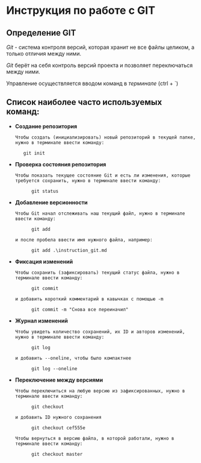 # Инструкция по работе с GIT

## Определение GIT

*Git* - система контроля версий, которая хранит не все файлы целиком, а только отличия между ними.

*Git* берёт на себя контроль версий проекта и позволяет переключаться между ними. 

Управление осуществляется вводом команд в *терминале* (ctrl + `)

## Список наиболее часто используемых команд: 

* **Создание репозитория**

      Чтобы создать (инициализировать) новый репозиторий в текущей папке, нужно в терминале ввести команду:

         git init

* **Проверка состояния репозитория**

      Чтобы показать текущее состояние Git и есть ли изменения, которые требуется сохранить, нужно в терминале ввести команду:

            git status

* **Добавление версионности**
    
      Чтобы Git начал отслеживать наш текущий файл, нужно в терминале ввести команду:

            git add

      и после пробела ввести имя нужного файла, например:

            git add .\instruction_git.md

* **Фиксация изменений**

      Чтобы сохранить (зафиксировать) текущий статус файла, нужно в терминале ввести команду:

            git commit

      и добавить короткий комментарий в кавычках с помощью -m

            git commit -m "Снова все переиначил"

* **Журнал изменений**

      Чтобы увидеть количество сохранений, их ID и авторов изменений, нужно в терминале ввести команду:

            git log

      и добавить --oneline, чтобы было компактнее

            git log --oneline

* **Переключение между версиями**

      Чтобы переключиться на любую версию из зафиксированных, нужно в терминале ввести команду:

            git checkout

      и добавить ID нужного сохранения

            git checkout cef555e

      Чтобы вернуться в версию файла, в которой работали, нужно в терминале ввести команду:

            git checkout master
